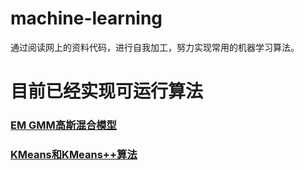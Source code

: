# machine-learning
通过阅读网上的资料代码，进行自我加工，努力实现常用的机器学习算法。

# 目前已经实现可运行算法
### [EM GMM高斯混合模型](https://github.com/SmallVagetable/machine_learning_python/tree/master/em)
### [KMeans和KMeans++算法](https://github.com/SmallVagetable/machine_learning_python/tree/master/kmeans)